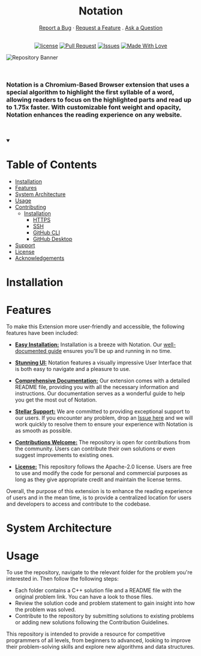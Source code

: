 <h1 align="center">
  Notation
</h1>

<div align="center">
  <a href="https://github.com/numanzamandipuu/Notation/issues/new?assignees=&labels=bug&template=01_BUG_REPORT.md&title=bug%3A+">Report a Bug</a>
  ·
  <a href="https://github.com/numanzamandipuu/Notation/issues/new?assignees=&labels=enhancement&template=02_FEATURE_REQUEST.md&title=feat%3A+">Request a Feature</a>
  .
  <a href="https://github.com/numanzamandipuu/Notation/discussions">Ask a Question</a>
</div>


<div align="center">
  <br>
  
  [![license](https://img.shields.io/badge/License-%20Apache--2.0-%230018cf)](LICENSE)
  [![Pull Request](https://img.shields.io/badge/Pull%20Requests-Welcome-%2300910c)](https://github.com/numanzamandipuu/Notation/pulls)
  [![Issues](https://img.shields.io/badge/Issues-Welcome-%23570091)](https://github.com/numanzamandipuu/Notation/issues)
  [![Made With Love](https://img.shields.io/badge/Made%20With-Love-%23ff003c)](https://github.com/numanzamandipuu/)

</div>

![Repository Banner](https://user-images.githubusercontent.com/72611571/233857358-53d9dc13-0b11-4685-99a4-9a41afd2b9ea.png)

<br>

### Notation is a Chromium-Based Browser extension that uses a special algorithm to highlight the first syllable of a word, allowing readers to focus on the highlighted parts and read up to 1.75x faster. With customizable font weight and opacity, Notation enhances the reading experience on any website.

<br>
<br>


<details open="open">

  <summary>
    <h1>Table of Contents</h1>
  </summary>

  - [Installation](#installation)
  - [Features](#features)
  - [System Architecture](#system-architecture)
  - [Usage](#usage)
  - [Contributing](#contributing)
    - [Installation](#installation)
      - [HTTPS](#https)
      - [SSH](#ssh)
      - [GitHub CLI](#github-cli)
      - [GitHub Desktop](#github-desktop)
  - [Support](#support)
  - [License](#license)
  - [Acknowledgements](#acknowledgements)

</details>


# Installation



# Features

To make this Extension more user-friendly and accessible, the following features have been included:

 -  [**Easy Installation:**](#installation) Installation is a breeze with Notation. Our [well-documented guide](#installation) ensures you'll be up and running in no time.
    
 -  [**Stunning UI:**](https://github.com/numanzamandipuu/Notation/tree/main/src/popup) Notation features a visually impressive User Interface that is both easy to navigate and a pleasure to use.
    
 -  [**Comprehensive Documentation:**](https://github.com/numanzamandipuu/Notation#readme) Our extension comes with a detailed README file, providing you with all the necessary information and instructions. Our documentation serves as a wonderful guide to help you get the most out of Notation.
    
 -  [**Stellar Support:**](https://github.com/numanzamandipuu/Notation/issues) We are committed to providing exceptional support to our users. If you encounter any problem, drop an [Issue here](https://github.com/numanzamandipuu/Notation/issues) and we will work quickly to resolve them to ensure your experience with Notation is as smooth as possible.
    
 -  [**Contributions Welcome:**](https://github.com/numanzamandipuu/Notation/pulls) The repository is open for contributions from the community. Users can contribute their own solutions or even suggest improvements to existing ones.
    
 -  [**License:**](LICENSE) This repository follows the Apache-2.0 license. Users are free to use and modify the code for personal and commercial purposes as long as they give appropriate credit and maintain the license terms.

Overall, the purpose of this extension is to enhance the reading experience of users and in the mean time, is to provide a centralized location for users and developers to access and contribute to the codebase.



# System Architecture


# Usage

To use the repository, navigate to the relevant folder for the problem you're interested in. Then follow the following steps:

- Each folder contains a C++ solution file and a README file with the original problem link. You can have a look to those files.
- Review the solution code and problem statement to gain insight into how the problem was solved.
- Contribute to the repository by submitting solutions to existing problems or adding new solutions following the Contribution Guidelines.

This repository is intended to provide a resource for competitive programmers of all levels, from beginners to advanced, looking to improve their problem-solving skills and explore new algorithms and data structures.

